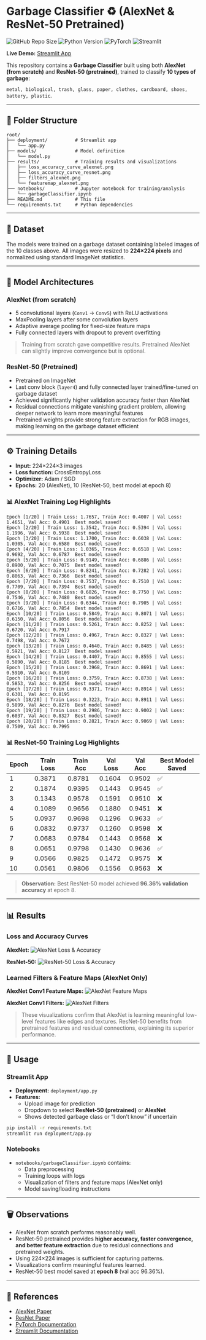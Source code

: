 
# Garbage Classifier ♻️ (AlexNet & ResNet-50 Pretrained)

![GitHub Repo Size](https://img.shields.io/badge/Repo-Complete-brightgreen) ![Python Version](https://img.shields.io/badge/Python-3.11-blue) ![PyTorch](https://img.shields.io/badge/PyTorch-2.0-red) ![Streamlit](https://img.shields.io/badge/Streamlit-1.26-orange)

**Live Demo:** [Streamlit App](https://garbage-classifier-kce7467ekuxbs6nxzs9moa.streamlit.app/)

This repository contains a **Garbage Classifier** built using both **AlexNet (from scratch)** and **ResNet-50 (pretrained)**, trained to classify **10 types of garbage**:

`metal, biological, trash, glass, paper, clothes, cardboard, shoes, battery, plastic`.

---

## 📁 Folder Structure

```
root/
├── deployment/          # Streamlit app
│   └── app.py
├── models/              # Model definition
│   └── model.py
├── results/             # Training results and visualizations
│   ├── loss_accuracy_curve_alexnet.png
│   ├── loss_accuracy_curve_resnet.png
│   ├── filters_alexnet.png
│   └── featuremap_alexnet.png
├── notebooks/           # Jupyter notebook for training/analysis
│   └── garbageClassifier.ipynb
├── README.md            # This file
└── requirements.txt     # Python dependencies
```

---

## 📒 Dataset

The models were trained on a garbage dataset containing labeled images of the 10 classes above. All images were resized to **224×224 pixels** and normalized using standard ImageNet statistics.

---

## 🧠 Model Architectures

### AlexNet (from scratch)

* 5 convolutional layers (`Conv1` → `Conv5`) with ReLU activations
* MaxPooling layers after some convolution layers
* Adaptive average pooling for fixed-size feature maps
* Fully connected layers with dropout to prevent overfitting

> Training from scratch gave competitive results. Pretrained AlexNet can slightly improve convergence but is optional.

### ResNet-50 (Pretrained)

* Pretrained on ImageNet
* Last conv block (`layer4`) and fully connected layer trained/fine-tuned on garbage dataset
* Achieved significantly higher validation accuracy faster than AlexNet
* Residual connections mitigate vanishing gradient problem, allowing deeper network to learn more meaningful features
* Pretrained weights provide strong feature extraction for RGB images, making learning on the garbage dataset efficient

---

## ⚙️ Training Details

* **Input:** 224×224×3 images
* **Loss function:** CrossEntropyLoss
* **Optimizer:** Adam / SGD
* **Epochs:** 20 (AlexNet), 10 (ResNet-50, best model at epoch 8)

### 📊 AlexNet Training Log Highlights

```
Epoch [1/20] | Train Loss: 1.7657, Train Acc: 0.4007 | Val Loss: 1.4651, Val Acc: 0.4901  Best model saved!
Epoch [2/20] | Train Loss: 1.3542, Train Acc: 0.5394 | Val Loss: 1.1996, Val Acc: 0.5938  Best model saved!
Epoch [3/20] | Train Loss: 1.1700, Train Acc: 0.6038 | Val Loss: 1.0305, Val Acc: 0.6580  Best model saved!
Epoch [4/20] | Train Loss: 1.0365, Train Acc: 0.6518 | Val Loss: 0.9692, Val Acc: 0.6787  Best model saved!
Epoch [5/20] | Train Loss: 0.9149, Train Acc: 0.6886 | Val Loss: 0.8900, Val Acc: 0.7075  Best model saved!
Epoch [6/20] | Train Loss: 0.8241, Train Acc: 0.7282 | Val Loss: 0.8063, Val Acc: 0.7366  Best model saved!
Epoch [7/20] | Train Loss: 0.7537, Train Acc: 0.7510 | Val Loss: 0.7709, Val Acc: 0.7394  Best model saved!
Epoch [8/20] | Train Loss: 0.6826, Train Acc: 0.7750 | Val Loss: 0.7546, Val Acc: 0.7480  Best model saved!
Epoch [9/20] | Train Loss: 0.6344, Train Acc: 0.7905 | Val Loss: 0.6716, Val Acc: 0.7854  Best model saved!
Epoch [10/20] | Train Loss: 0.5849, Train Acc: 0.8071 | Val Loss: 0.6150, Val Acc: 0.8056  Best model saved!
Epoch [11/20] | Train Loss: 0.5261, Train Acc: 0.8252 | Val Loss: 0.6720, Val Acc: 0.7917
Epoch [12/20] | Train Loss: 0.4967, Train Acc: 0.8327 | Val Loss: 0.7498, Val Acc: 0.7672
Epoch [13/20] | Train Loss: 0.4640, Train Acc: 0.8485 | Val Loss: 0.5921, Val Acc: 0.8127  Best model saved!
Epoch [14/20] | Train Loss: 0.4407, Train Acc: 0.8555 | Val Loss: 0.5890, Val Acc: 0.8185  Best model saved!
Epoch [15/20] | Train Loss: 0.3968, Train Acc: 0.8691 | Val Loss: 0.5910, Val Acc: 0.8109
Epoch [16/20] | Train Loss: 0.3759, Train Acc: 0.8738 | Val Loss: 0.5853, Val Acc: 0.8256  Best model saved!
Epoch [17/20] | Train Loss: 0.3371, Train Acc: 0.8914 | Val Loss: 0.6301, Val Acc: 0.8195
Epoch [18/20] | Train Loss: 0.3223, Train Acc: 0.8911 | Val Loss: 0.5899, Val Acc: 0.8276  Best model saved!
Epoch [19/20] | Train Loss: 0.2986, Train Acc: 0.9002 | Val Loss: 0.6037, Val Acc: 0.8327  Best model saved!
Epoch [20/20] | Train Loss: 0.2821, Train Acc: 0.9069 | Val Loss: 0.7509, Val Acc: 0.7995
```

### 📊 ResNet-50 Training Log Highlights

| Epoch | Train Loss | Train Acc | Val Loss | Val Acc | Best Model Saved |
| ----- | ---------- | --------- | -------- | ------- | ---------------- |
| 1     | 0.3871     | 0.8781    | 0.1604   | 0.9502  | ✅                |
| 2     | 0.1874     | 0.9395    | 0.1443   | 0.9545  | ✅                |
| 3     | 0.1343     | 0.9578    | 0.1591   | 0.9510  | ❌                |
| 4     | 0.1089     | 0.9656    | 0.1880   | 0.9451  | ❌                |
| 5     | 0.0937     | 0.9698    | 0.1296   | 0.9633  | ✅                |
| 6     | 0.0832     | 0.9737    | 0.1260   | 0.9598  | ❌                |
| 7     | 0.0683     | 0.9784    | 0.1443   | 0.9568  | ❌                |
| 8     | 0.0651     | 0.9798    | 0.1430   | 0.9636  | ✅                |
| 9     | 0.0566     | 0.9825    | 0.1472   | 0.9575  | ❌                |
| 10    | 0.0561     | 0.9806    | 0.1556   | 0.9563  | ❌                |

> **Observation:** Best ResNet-50 model achieved **96.36% validation accuracy** at epoch 8.

---

## 📊 Results

### Loss and Accuracy Curves

**AlexNet:**
![AlexNet Loss & Accuracy](results/loss_accuracy_curve_alexnet.png)

**ResNet-50:**
![ResNet-50 Loss & Accuracy](results/loss_accuracy_curve_resnet.png)

### Learned Filters & Feature Maps (AlexNet Only)

**AlexNet Conv1 Feature Maps:**
![AlexNet Feature Maps](results/featuremap_alexnet.png)

**AlexNet Conv1 Filters:**
![AlexNet Filters](results/filters_alexnet.png)

> These visualizations confirm that AlexNet is learning meaningful low-level features like edges and textures. ResNet-50 benefits from pretrained features and residual connections, explaining its superior performance.

---

## 🚀 Usage

### Streamlit App

* **Deployment:** `deployment/app.py`
* **Features:**
  * Upload image for prediction
  * Dropdown to select **ResNet-50 (pretrained)** or **AlexNet**
  * Shows detected garbage class or “I don’t know” if uncertain

```bash
pip install -r requirements.txt
streamlit run deployment/app.py
```

### Notebooks

* `notebooks/garbageClassifier.ipynb` contains:
  * Data preprocessing
  * Training loops with logs
  * Visualization of filters and feature maps (AlexNet only)
  * Model saving/loading instructions

---

## 🗑️ Observations

* AlexNet from scratch performs reasonably well.
* ResNet-50 pretrained provides **higher accuracy, faster convergence, and better feature extraction** due to residual connections and pretrained weights.
* Using 224×224 images is sufficient for capturing patterns.
* Visualizations confirm meaningful features learned.
* ResNet-50 best model saved at **epoch 8** (val acc 96.36%).

---

## 🔗 References

* [AlexNet Paper](https://papers.nips.cc/paper/2012/file/c399862d3b9d6b76c8436e924a68c45b-Paper.pdf)
* [ResNet Paper](https://arxiv.org/abs/1512.03385)
* [PyTorch Documentation](https://pytorch.org/docs/stable/index.html)
* [Streamlit Documentation](https://docs.streamlit.io)
